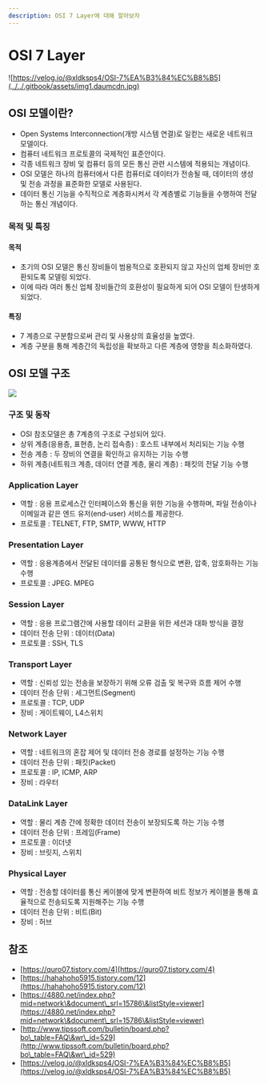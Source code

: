 ```yaml
---
description: OSI 7 Layer에 대해 알아보자
---
```


# OSI 7 Layer

![https://velog.io/@xldksps4/OSI-7%EA%B3%84%EC%B8%B5](../../.gitbook/assets/img1.daumcdn.jpg)

## OSI 모델이란?

* Open Systems Interconnection(개방 시스템 연결)로 일컫는 새로운 네트워크 모델이다.
* 컴퓨터 네트워크 프로토콜의 국제적인 표준안이다.
* 각종 네트워크 장비 및 컴퓨터 등의 모든 통신 관련 시스템에 적용되는 개념이다.
* OSI 모델은 하나의 컴퓨터에서 다른 컴퓨터로 데이터가 전송될 때, 데이터의 생성 및 전송 과정을 표준화한 모델로 사용된다.
* 데이터 통신 기능을 수직적으로 계층화시켜서 각 계층별로 기능들을 수행하여 전달하는 통신 개념이다.

### 목적 및 특징

#### 목적

* 초기의 OSI 모델은 통신 장비들이 범용적으로 호환되지 않고 자신의 업체 장비만 호환되도록 모델링 되었다.
* 이에 따라 여러 통신 업체 장비들간의 호환성이 필요하게 되어 OSI 모델이 탄생하게 되었다.

#### 특징

* 7 계층으로 구분함으로써 관리 및 사용상의 효율성을 높였다.
* 계층 구분을 통해 계층간의 독립성을 확보하고 다른 계층에 영향을 최소화하였다.

## OSI 모델 구조

![](<../../.gitbook/assets/145af20e4c74774961 (1).png>)

### 구조 및 동작

* OSI 참조모델은 총 7계층의 구조로 구성되어 있다.
* 상위 계층(응용층, 표현층, 논리 접속층) : 호스트 내부에서 처리되는 기능 수행
* 전송 계층 : 두 장비의 연결을 확인하고 유지하는 기능 수행
* 하위 계층(네트워크 계층, 데이터 연결 계층, 물리 계층) : 패킷의 전달 기능 수행

### Application Layer

* 역할 : 응용 프로세스간 인터페이스와 통신을 위한 기능을 수행하며, 파일 전송이나 이메일과 같은 엔드 유저(end-user) 서비스를 제공한다.
* 프로토콜 : TELNET, FTP, SMTP, WWW, HTTP

### Presentation Layer

* 역할 : 응용계층에서 전달된 데이터를 공통된 형식으로 변환, 압축, 암호화하는 기능 수행
* 프로토콜 : JPEG. MPEG

### Session Layer

* 역할 : 응용 프로그램간에 사용할 데이터 교환을 위한 세션과 대화 방식을 결정
* 데이터 전송 단위 : 데이터(Data)
* 프로토콜 : SSH, TLS

### Transport Layer

* 역할 : 신뢰성 있는 전송을 보장하기 위해 오류 검출 및 복구와 흐름 제어 수행
* 데이터 전송 단위 : 세그먼트(Segment)
* 프로토콜 : TCP, UDP
* 장비 : 게이트웨이, L4스위치

### Network Layer

* 역할 : 네트워크의 혼잡 제어 및 데이터 전송 경로를 설정하는 기능 수행
* 데이터 전송 단위 : 패킷(Packet)
* 프로토콜 : IP, ICMP, ARP
* 장비 : 라우터

### DataLink Layer

* 역할 : 물리 계층 간에 정확한 데이터 전송이 보장되도록 하는 기능 수행
* 데이터 전송 단위 : 프레임(Frame)
* 프로토콜 : 이더넷
* 장비 : 브릿지, 스위치

### Physical Layer

* 역할 : 전송할 데이터를 통신 케이블에 맞게 변환하여 비트 정보가 케이블을 통해 효율적으로 전송되도록 지원해주는 기능 수행
* 데이터 전송 단위 : 비트(Bit)
* 장비 : 허브

## 참조

* [https://quro07.tistory.com/4](https://quro07.tistory.com/4)
* [https://hahahoho5915.tistory.com/12](https://hahahoho5915.tistory.com/12)
* [https://4880.net/index.php?mid=network\&document\_srl=15786\&listStyle=viewer](https://4880.net/index.php?mid=network\&document\_srl=15786\&listStyle=viewer)
* [http://www.tipssoft.com/bulletin/board.php?bo\_table=FAQ\&wr\_id=529](http://www.tipssoft.com/bulletin/board.php?bo\_table=FAQ\&wr\_id=529)
* [https://velog.io/@xldksps4/OSI-7%EA%B3%84%EC%B8%B5](https://velog.io/@xldksps4/OSI-7%EA%B3%84%EC%B8%B5)
